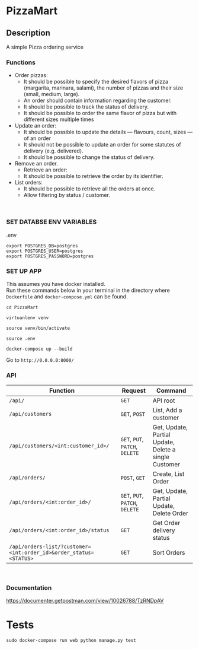 # PizzaMart

## Description
A simple Pizza ordering service

### Functions 
* Order pizzas:
	* It should be possible to specify the desired flavors of pizza (margarita, marinara, salami), the number of pizzas and their size (small, medium, large).
    * An order should contain information regarding the customer.
	* It should be possible to track the status of delivery.
    * It should be possible to order the same flavor of pizza but with different sizes multiple times
* Update an order:
	* It should be possible to update the details — flavours, count, sizes — of an order
    * It should not be possible to update an order for some statutes of delivery (e.g. delivered).
	* It should be possible to change the status of delivery.
* Remove an order.
	* Retrieve an order:
	* It should be possible to retrieve the order by its identifier.
* List orders:
	* It should be possible to retrieve all the orders at once.
	* Allow filtering by status / customer.


<br>

### SET DATABSE ENV VARIABLES
.env
```
export POSTGRES_DB=postgres
export POSTGRES_USER=postgres
export POSTGRES_PASSWORD=postgres
```

### SET UP APP

This assumes you have docker installed. <br>Run these commands below in your terminal in the directory where `Dockerfile` and `docker-compose.yml` can be found.

`cd PizzaMart`

`virtuanlenv venv`

`source venv/bin/activate`

`source .env`

`docker-compose up --build`


Go to  `http://0.0.0.0:8000/`


### API 
| Function                                   | Request| Command                 |
| ------------------------------------------ | -------| ------------------------|
| `/api/`                                    |`GET`   | API root                |
| `/api/customers`                           |`GET`, `POST`   | List, Add a customer|
| `/api/customers/<int:customer_id>/`         |`GET`, `PUT`, `PATCH`, `DELETE`| Get, Update, Partial Update, Delete a single Customer|
| `/api/orders/`                             |`POST`, `GET`  | Create, List Order            |
| `/api/orders/<int:order_id>/`              |`GET`, `PUT`, `PATCH`, `DELETE`| Get, Update, Partial Update, Delete Order|
| `/api/orders/<int:order_id>/status`        |`GET`   | Get Order delivery status|
| `/api/orders-list/?customer=<int:order_id>&order_status=<STATUS>`|`GET`   | Sort Orders|

<br>

### Documentation
https://documenter.getpostman.com/view/10026788/TzRNDpAV


# Tests
`sudo docker-compose run web python manage.py test`